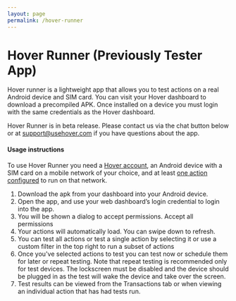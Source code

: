 ```yaml
---
layout: page
permalink: /hover-runner
---
```


# Hover Runner (Previously Tester App)

Hover runner is a lightweight app that allows you to test actions on a real Android device and SIM card. You can visit your Hover dashboard to download a precompiled APK. Once installed on a device you must login with the same credentials as the Hover dashboard.

<div class="call-out call-out-info">
    <p>Hover Runner is in beta release. Please contact us via the chat button below or at <a target="_blank" href="mailto:support@usehover.com">support@usehover.com</a> if you have questions about the app.</p>
</div>

#### Usage instructions

To use Hover Runner you need a <a target="_blank" href="https://www.usehover.com/u/sign_up">Hover account</a>, an Android device with a SIM card on a mobile network of your choice, and at least [one action configured](/actions) to run on that network.

1. Download the apk from your dashboard into your Android device.
2. Open the app, and use your web dashboard’s login credential to login into the app.
3. You will be shown a dialog to accept permissions. Accept all permissions
4. Your actions will automatically load. You can swipe down to refresh.
5. You can test all actions or test a single action by selecting it or use a custom filter in the top right to run a subset of actions
6. Once you've selected actions to test you can test now or schedule them for later or repeat testing. Note that repeat testing is recommended only for test devices. The lockscreen must be disabled and the device should be plugged in as the test will wake the device and take over the screen.
7. Test results can be viewed from the Transactions tab or when viewing an individual action that has had tests run.
